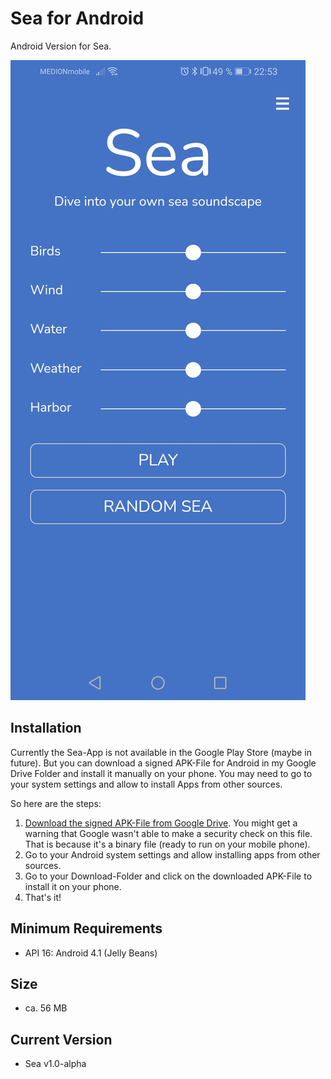 # Sea for Android
Android Version for Sea.

![Sea Demo](./sea-demo.jpg)

## Installation
Currently the Sea-App is not available in the Google Play Store (maybe in future). But you can download a signed APK-File for Android in my Google Drive Folder and install it manually on your phone. You may need to go to your system settings and allow to install Apps from other sources.

So here are the steps:
1. [Download the signed APK-File from Google Drive](https://drive.google.com/file/d/1o7TjiX0CLmcY9_hzpqRd4NWtohqX_aBw/view?usp=sharing). You might get a warning that Google wasn't able to make a security check on this file. That is because it's a binary file (ready to run on your mobile phone).
2. Go to your Android system settings and allow installing apps from other sources. 
3. Go to your Download-Folder and click on the downloaded APK-File to install it on your phone. 
4. That's it! 

## Minimum Requirements
* API 16: Android 4.1 (Jelly Beans)

## Size
* ca. 56 MB

## Current Version
* Sea v1.0-alpha 
